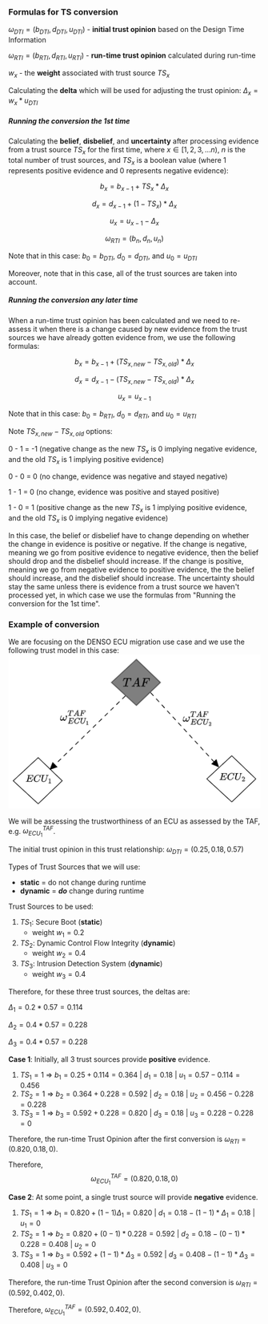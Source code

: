 
### Formulas for TS conversion

$\omega_{DTI} = (b_{DTI}, d_{DTI}, u_{DTI})$ - **initial trust opinion** based on the Design Time Information

$\omega_{RTI} = (b_{RTI}, d_{RTI}, u_{RTI})$ - **run-time trust opinion** calculated during run-time

$w_x$ - the **weight** associated with trust source $TS_x$


Calculating the **delta** which will be used for adjusting the trust opinion:
$\Delta_x = w_x * u_{DTI}$ 

##### Running the conversion the 1st time

Calculating the **belief**, **disbelief**, and **uncertainty** after processing evidence from a trust source $TS_x$ for the first time, where $x \in [1, 2, 3, ...n)$, $n$ is the total number of trust sources, and $TS_x$ is a boolean value (where 1 represents positive evidence and 0 represents negative evidence): 

$$b_x = b_{x-1} + TS_x*\Delta_x$$

$$d_x = d_{x-1} + (1-TS_x)*\Delta_x$$

$$u_x = u_{x-1} - \Delta_x$$

$$\omega_{RTI} = (b_n, d_n, u_n)$$

Note that in this case:
$b_0 = b_{DTI}$, $d_0 = d_{DTI}$, and $u_0 = u_{DTI}$ 

Moreover, note that in this case, all of the trust sources are taken into account.
##### Running the conversion any later time

When a run-time trust opinion has been calculated and we need to re-assess it when there is a change caused by new evidence from the trust sources we have already gotten evidence from, we use the following formulas:

$$b_x = b_{x-1} + (TS_{x, new} - TS_{x, old})*\Delta_x$$

$$d_x = d_{x-1} - (TS_{x, new} - TS_{x, old})*\Delta_x$$

$$u_x = u_{x-1}$$

Note that in this case:
$b_0 = b_{RTI}$, $d_0 = d_{RTI}$, and $u_0 = u_{RTI}$ 

Note $TS_{x, new} - TS_{x, old}$ options: 

0 - 1 = -1 (negative change as the new $TS_x$ is 0 implying negative evidence, and the old $TS_x$ is 1 implying positive evidence)

0 - 0 = 0 (no change, evidence was negative and stayed negative)

1 - 1 = 0 (no change, evidence was positive and stayed positive)

1 - 0 = 1 (positive change as the new $TS_x$ is 1 implying positive evidence, and the old $TS_x$ is 0 implying negative evidence)

In this case, the belief or disbelief have to change depending on whether the change in evidence is positive or negative. If the change is negative, meaning we go from positive evidence to negative evidence, then the belief should drop and the disbelief should increase. If the change is positive, meaning we go from negative evidence to positive evidence, the the belief should increase, and the disbelief should increase. The uncertainty should stay the same unless there is evidence from a trust source we haven't processed yet, in which case we use the formulas from "Running the conversion for the 1st time".

### Example of conversion

We are focusing on the DENSO ECU migration use case and we use the following trust model in this case:
![trust model 2](res/images/TAF_Brussels_TM2.png)

We will be assessing the trustworthiness of an ECU as assessed by the TAF, e.g. $\omega^{TAF}_{ECU_1}$.

The initial trust opinion in this trust relationship: $\omega_{DTI} = (0.25, 0.18, 0.57)$

Types of Trust Sources that we will use:
- **static** = do not change during runtime
- **dynamic** = ***do*** change during runtime

Trust Sources to be used:
1. $TS_1$: Secure Boot (**static**)
	- weight $w_1 = 0.2$ 
2. $TS_2$: Dynamic Control Flow Integrity (**dynamic**)
	- weight $w_2 = 0.4$
1. $TS_3$: Intrusion Detection System (**dynamic**)
	- weight $w_3 = 0.4$

Therefore, for these three trust sources, the deltas are:

$\Delta_1 = 0.2 * 0.57 = 0.114$

$\Delta_2 = 0.4 * 0.57 = 0.228$

$\Delta_3 = 0.4 * 0.57 = 0.228$

**Case 1**: Initially, all 3 trust sources provide **positive** evidence.

1. $TS_1 = 1$     $\Rightarrow$     $b_1 = 0.25 + 0.114 = 0.364$  $|$ $d_1 = 0.18$ $|$ $u_1 = 0.57 - 0.114 = 0.456$
2. $TS_2 = 1$     $\Rightarrow$     $b_2 = 0.364 + 0.228 = 0.592$ $|$ $d_2 = 0.18$ $|$ $u_2 = 0.456 - 0.228 = 0.228$ 
3. $TS_3 = 1$     $\Rightarrow$     $b_3 = 0.592 + 0.228 = 0.820$ $|$ $d_3 = 0.18$ $|$ $u_3 = 0.228 - 0.228 = 0$

Therefore, the run-time Trust Opinion after the first conversion is $\omega_{RTI} = (0.820,0.18,0)$. 

Therefore, $$\omega^{TAF}_{ECU_1}=(0.820,0.18,0)$$

**Case 2**: At some point, a single trust source will provide **negative** evidence.

1. $TS_1 = 1$     $\Rightarrow$     $b_1 = 0.820+(1 - 1)\Delta_1 = 0.820$  $|$ $d_1 = 0.18 - (1 - 1) * \Delta_1 = 0.18$ $|$ $u_1 = 0$
2. $TS_2 = 1$     $\Rightarrow$     $b_2 = 0.820 + (0 - 1)*0.228 = 0.592$ $|$ $d_2 = 0.18 - (0 - 1) * 0.228 = 0.408$ $|$ $u_2 = 0$ 
3. $TS_3 = 1$ 	  $\Rightarrow$		$b_3 = 0.592 + (1-1) * \Delta_3 = 0.592$ $|$ $d_3 = 0.408 - (1-1) * \Delta_3 = 0.408$ $|$ $u_3 = 0$

Therefore, the run-time Trust Opinion after the second conversion is $\omega_{RTI} = (0.592,0.402,0)$. 

Therefore, $\omega^{TAF}_{ECU_1} = (0.592,0.402,0)$.
